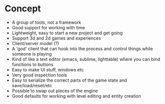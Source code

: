 Concept
=======

* A group of tools, not a framework
* Good support for working with time
* Lightweight, easy to start a new project and get going
* Support 3d and 2d games and experiences
* Client/server model (?)
* A 'god' client that can hook into the process and control things while someone is playing
* Kind of like a text editor (emacs, sublime, lighttable) where you can bind functions to buttons
* Easy to make UI stuff, windows etc
* Very good inspection tools
* Easy to serialize the correct parts of the game state and save/load/reset/etc
* Possible to swap out pieces of the engine
* Good defaults for working with level editing and entity creation
